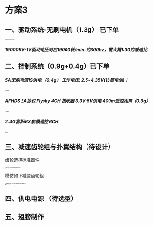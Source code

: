 # 方案3

## 一、驱动系统-无刷电机（1.3g） 已下单

<img src="C:\Users\29269\AppData\Roaming\Typora\typora-user-images\image-20240411001710442.png" alt="image-20240411001710442" style="zoom: 15%;" />

##### 19000KV-1V驱动电压对应19000转/min-约300hz，需大概1:30的减速比

## 二、控制系统（0.9g+0.4g）已下单

##### 5A无刷电调1S供电 （0.4g） 工作电压: 2.5~4.35V(1S锂电池)；

<img src="https://img.alicdn.com/imgextra/i2/162774456/O1CN01tMZQrx1imtjOexPib_!!162774456.jpg" alt="img" style="zoom:33%;" />

##### AFHDS 2A协议 Flysky 4CH 接收器 3.3V-5V供电 400m遥控距离（0.9g）

<img src="https://img.alicdn.com/imgextra/i1/206122464/O1CN01cLD3sC1U4YdnRkBPH_!!206122464.jpg" alt="img" style="zoom:33%;" />

##### 2.4G富斯i6X航模遥控 6CH

<img src="https://img.alicdn.com/imgextra/i2/1654220684/O1CN01XyYbYO1GvJqR3qtZj_!!1654220684.jpg" alt="img" style="zoom:25%;" />

## 三、减速齿轮组与扑翼结构（待设计）

齿轮选择标准器件

<img src="C:\Users\29269\AppData\Roaming\Typora\typora-user-images\image-20240411001950017.png" alt="image-20240411001950017" style="zoom:25%;" />

模仿如下减速齿轮组

<img src="C:\Users\29269\AppData\Roaming\Typora\typora-user-images\image-20240411002024968.png" alt="image-20240411002024968" style="zoom: 33%;" />

## 四、供电电源 （待选型）



## 五、翅膀制作 

